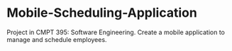 # Mobile-Scheduling-Application
Project in CMPT 395: Software Engineering. Create a mobile application to manage and schedule employees.

